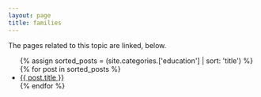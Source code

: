 ```yaml
---
layout: page
title: families
---
```


The pages related to this topic are linked, below.

 <ul>
 {% assign sorted_posts = (site.categories.['education'] | sort: 'title') %}
{% for post in sorted_posts %}
  <li>
    <a href="{{ post.url }}">{{ post.title }}</a>
  </li>
{% endfor %}
</ul>
